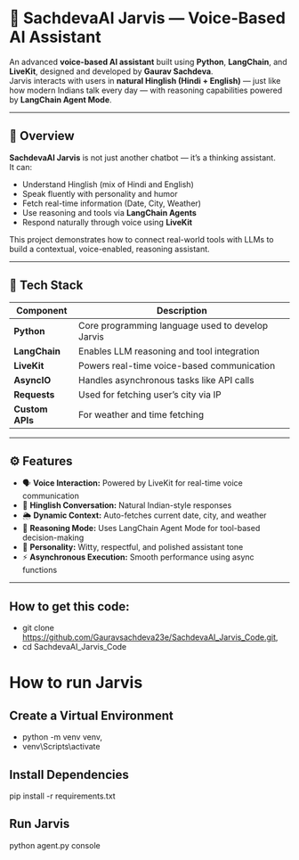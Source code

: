 # 🤖 SachdevaAI Jarvis — Voice-Based AI Assistant

An advanced **voice-based AI assistant** built using **Python**, **LangChain**, and **LiveKit**, designed and developed by **Gaurav Sachdeva**.  
Jarvis interacts with users in **natural Hinglish (Hindi + English)** — just like how modern Indians talk every day — with reasoning capabilities powered by **LangChain Agent Mode**.

---

## 🚀 Overview

**SachdevaAI Jarvis** is not just another chatbot — it’s a thinking assistant.  
It can:
- Understand Hinglish (mix of Hindi and English)
- Speak fluently with personality and humor
- Fetch real-time information (Date, City, Weather)
- Use reasoning and tools via **LangChain Agents**
- Respond naturally through voice using **LiveKit**

This project demonstrates how to connect real-world tools with LLMs to build a contextual, voice-enabled, reasoning assistant.

---

## 🧠 Tech Stack

| Component | Description |
|------------|-------------|
| **Python** | Core programming language used to develop Jarvis |
| **LangChain** | Enables LLM reasoning and tool integration |
| **LiveKit** | Powers real-time voice-based communication |
| **AsyncIO** | Handles asynchronous tasks like API calls |
| **Requests** | Used for fetching user’s city via IP |
| **Custom APIs** | For weather and time fetching |

---

## ⚙️ Features

- 🗣️ **Voice Interaction:** Powered by LiveKit for real-time voice communication  
- 💬 **Hinglish Conversation:** Natural Indian-style responses  
- 🌦️ **Dynamic Context:** Auto-fetches current date, city, and weather  
- 🧩 **Reasoning Mode:** Uses LangChain Agent Mode for tool-based decision-making  
- 🧠 **Personality:** Witty, respectful, and polished assistant tone  
- ⚡ **Asynchronous Execution:** Smooth performance using async functions  

---

## How to get this code:
- git clone https://github.com/Gauravsachdeva23e/SachdevaAI_Jarvis_Code.git,
- cd SachdevaAI_Jarvis_Code


<h1> How to run Jarvis </h1>

## Create a Virtual Environment
- python -m venv venv,
- venv\Scripts\activate

## Install Dependencies
pip install -r requirements.txt

## Run Jarvis
python agent.py console
